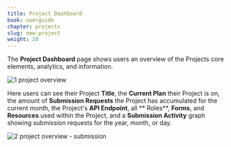 ```yaml
---
title: Project Dashboard
book: userguide
chapter: projects
slug: new-project
weight: 20
---
```

The **Project Dashboard** page shows users  an overview of the Projects core  elements, analytics, and information. 

![1 project overview](https://cloud.githubusercontent.com/assets/13321142/13099599/7f7584a8-d4f9-11e5-8eea-3c7ad9bd598d.png)

Here users can see their Project **Title**, the **Current Plan** their Project is on, the amount of **Submission Requests** the Project has accumulated for the current month, the Project's **API Endpoint**, all ** Roles**, **Forms**, and **Resources** used within the Project, and a **Submission Activity** graph showing submission requests for the year, month, or day.

![2 project overview - submission](https://cloud.githubusercontent.com/assets/13321142/13099652/09fa43ac-d4fa-11e5-8c43-9736c09622e7.png)
